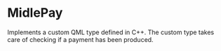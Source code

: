 # MidlePay 

Implements a custom QML type defined in C++. The custom type takes care of checking if a payment has been produced.



